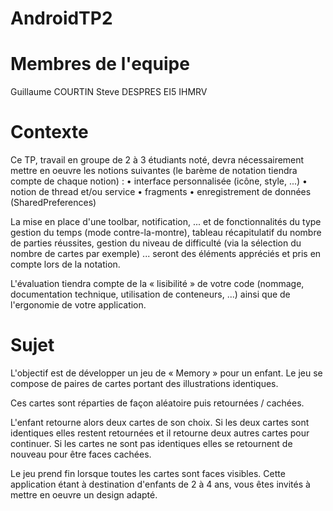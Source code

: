 # AndroidTP2

# Membres de l'equipe 

Guillaume COURTIN
Steve DESPRES
EI5 IHMRV

# Contexte

Ce TP, travail en groupe de 2 à 3 étudiants noté, devra nécessairement mettre en oeuvre les notions suivantes (le barème de notation tiendra compte de chaque notion) :
• interface personnalisée (icône, style, ...)
• notion de thread et/ou service
• fragments
• enregistrement de données (SharedPreferences)

La mise en place d'une toolbar, notification, ... et de fonctionnalités du type gestion du
temps (mode contre-la-montre), tableau récapitulatif du nombre de parties réussites,
gestion du niveau de difficulté (via la sélection du nombre de cartes par exemple) ...
seront des éléments appréciés et pris en compte lors de la notation.

L'évaluation tiendra compte de la « lisibilité » de votre code (nommage, documentation
technique, utilisation de conteneurs, ...) ainsi que de l'ergonomie de votre application.

# Sujet 

L'objectif est de développer un jeu de « Memory » pour un enfant. Le jeu se compose de
paires de cartes portant des illustrations identiques.

Ces cartes sont réparties de façon aléatoire puis retournées / cachées.

L'enfant retourne alors deux cartes de son choix. Si les deux cartes sont identiques elles
restent retournées et il retourne deux autres cartes pour continuer. Si les cartes ne sont
pas identiques elles se retournent de nouveau pour être faces cachées.

Le jeu prend fin lorsque toutes les cartes sont faces visibles.
Cette application étant à destination d'enfants de 2 à 4 ans, vous êtes invités à
mettre en oeuvre un design adapté.